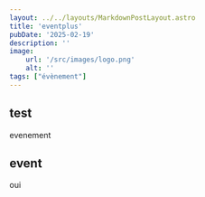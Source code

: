 ```yaml
---
layout: ../../layouts/MarkdownPostLayout.astro
title: 'eventplus'
pubDate: '2025-02-19'
description: ''
image:
    url: '/src/images/logo.png'
    alt: ''
tags: ["évènement"]
---
```


## test

evenement

## event

oui